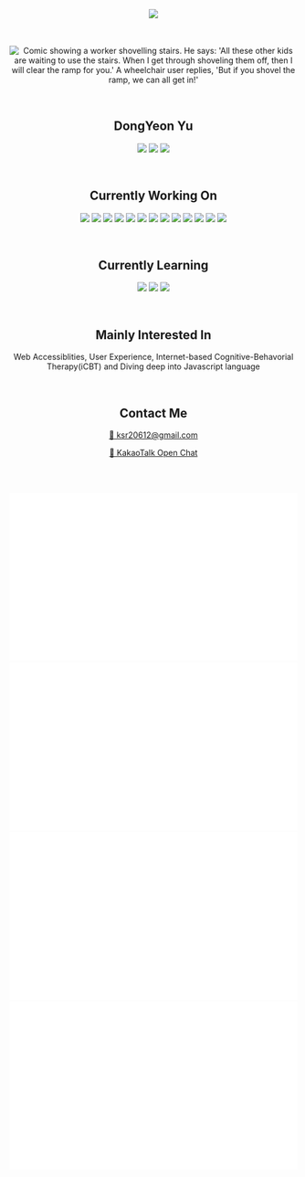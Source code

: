 <p align="center">
  <img src="https://hits.seeyoufarm.com/api/count/incr/badge.svg?url=https%3A%2F%2Fgithub.com%2Fksr20612&count_bg=%23555555&title_bg=%23555555&icon=github.svg&icon_color=%23E7E7E7&title=Hits&edge_flat=false" />
</p>
<br/>

<p align="center">
  <img src="https://github.com/ksr20612/ksr20612/assets/48278678/c8a5d098-6dc4-4af2-822d-443d7cddb5db" alt="Comic showing a worker shovelling stairs. He says: 'All these other kids are waiting to use the stairs. When I get through shoveling them off, then I will clear the ramp for you.' A wheelchair user replies, 'But if you shovel the ramp, we can all get in!'" width="auto" height="auto">
</p>

<br/> 
<p align="center">
  <h2 align="center"> DongYeon Yu </h2>
  <p align="center">
    <a href="https://blog.naver.com/naivethan"><img src="https://img.shields.io/badge/blog(naver)-03C75A?style=for-the-badge&logoColor=white"></a>
    <a href="https://velog.io/@ksr20612/"><img src="https://img.shields.io/badge/blog(velog)-20C997?style=for-the-badge&logo=Velog&logoColor=white"></a>
    <a href="https://www.linkedin.com/in/dongyeon-yu-06ab6827b/"><img src="https://img.shields.io/badge/linkedIn-0A66C2?style=for-the-badge&logo=LinkedIn&logoColor=white"></a>
  </p>
</p>

<br/>

<p align="center">
<h2 align="center"> Currently Working On </h2>
  <p align="center">
    <img src="https://img.shields.io/badge/React-61DAFB?style=for-the-badge&logo=React&logoColor=white"> <img src="https://img.shields.io/badge/Next.js-000000?style=for-the-badge&logo=Next.js&logoColor=white"> <img src="https://img.shields.io/badge/JavaScript-F7DF1E?style=for-the-badge&logo=Javascript&logoColor=white"> <img src="https://img.shields.io/badge/TypeScript-3178C6?style=for-the-badge&logo=Typescript&logoColor=white"> <img src="https://img.shields.io/badge/Redux-764ABC?style=for-the-badge&logo=Redux&logoColor=white"> <img src="https://img.shields.io/badge/ReactQuery-FF4154?style=for-the-badge&logo=ReactQuery&logoColor=white"> 
    <img src="https://img.shields.io/badge/styledcomponents-DB7093?style=for-the-badge&logo=styledcomponents&logoColor=white">
    <img src="https://img.shields.io/badge/TailwindCSS-06B6D4?style=for-the-badge&logo=TailwindCSS&logoColor=white">
    <img src="https://img.shields.io/badge/Jest-C21325?style=for-the-badge&logo=Jest&logoColor=white"> <img src="https://img.shields.io/badge/Cypress-17202C?style=for-the-badge&logo=Cypress&logoColor=white"> <img src="https://img.shields.io/badge/Playwright-2EAD33?style=for-the-badge&logo=Playwright&logoColor=white"> 
    <img src="https://img.shields.io/badge/Node.js-339933?style=for-the-badge&logo=Node.js&logoColor=white">
    <img src="https://img.shields.io/badge/Storybook-FF4785?style=for-the-badge&logo=Storybook&logoColor=white">
  </p>
</p>

<br/>

<p align="center">
  <h2 align="center"> Currently Learning </h2>
  <p align="center">
    <img src="https://img.shields.io/badge/Bit-592EC1?style=for-the-badge&logo=Bit&logoColor=white"> <img src="https://img.shields.io/badge/Nest.js-E0234E?style=for-the-badge&logo=NestJs&logoColor=white"> <img src="https://img.shields.io/badge/Zustand-3a62bc?style=for-the-badge&logoColor=white">
  </p>
</p>

<br/>

<p align="center">
  <h2 align="center"> Mainly Interested In </h2>
  <p align="center">
    Web Accessiblities, User Experience, Internet-based Cognitive-Behavorial Therapy(iCBT) and Diving deep into Javascript language
  </p>
</p>

<br/>

<p align="center">
  <h2 align="center">Contact Me</h2>
  <p align="center">
    <a href="mailto: ksr20612@gmail.com" target="_blank">📧 ksr20612@gmail.com</a>
  </p>
  <p align="center">
    <a href="https://open.kakao.com/o/s1zUXMLf" target="_blank">
      🍫 KakaoTalk Open Chat
    </a>
  </p>
</p>

<br/> <br/>

<p align="center">
  <img src="https://raw.githubusercontent.com/ksr20612/gitStats/master/generated/overview.svg#gh-dark-mode-only" />
  <img src="https://raw.githubusercontent.com/ksr20612/gitStats/master/generated/overview.svg#gh-light-mode-only" />
  <img src="https://raw.githubusercontent.com/ksr20612/gitStats/master/generated/languages.svg#gh-dark-mode-only" />
  <img src="https://raw.githubusercontent.com/ksr20612/gitStats/master/generated/languages.svg#gh-light-mode-only" />
</p>

